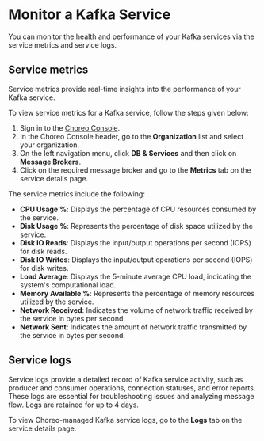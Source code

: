 # Monitor a Kafka Service

You can monitor the health and performance of your Kafka services via the service metrics and service logs.  

## Service metrics

Service metrics provide real-time insights into the performance of your Kafka service.

To view service metrics for a Kafka service, follow the steps given below: 

1. Sign in to the [Choreo Console](https://console.choreo.dev/).
2. In the Choreo Console header, go to the **Organization** list and select your organization. 
3. On the left navigation menu, click **DB & Services** and then click on **Message Brokers**.
4. Click on the required message broker and go to the **Metrics** tab on the service details page.

The service metrics include the following:

- **CPU Usage %**: Displays the percentage of CPU resources consumed by the service.
- **Disk Usage %**: Represents the percentage of disk space utilized by the service.
- **Disk IO Reads**: Displays the input/output operations per second (IOPS) for disk reads.
- **Disk IO Writes**: Displays the input/output operations per second (IOPS) for disk writes.
- **Load Average**: Displays the 5-minute average CPU load, indicating the system's computational load.
- **Memory Available %**: Represents the percentage of memory resources utilized by the service.
- **Network Received**: Indicates the volume of network traffic received by the service in bytes per second.
- **Network Sent**: Indicates the amount of network traffic transmitted by the service in bytes per second.

## Service logs

Service logs provide a detailed record of Kafka service activity, such as producer and consumer operations, connection statuses, and error reports. These logs are essential for troubleshooting issues and analyzing message flow. Logs are retained for up to 4 days.

To view Choreo-managed Kafka service logs, go to the **Logs** tab on the service details page.
